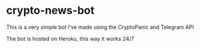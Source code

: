 # crypto-news-bot

This is a very simple bot I've made using the CryptoPanic and Telegram API

The bot is hosted on Heroku, this way it works 24/7
